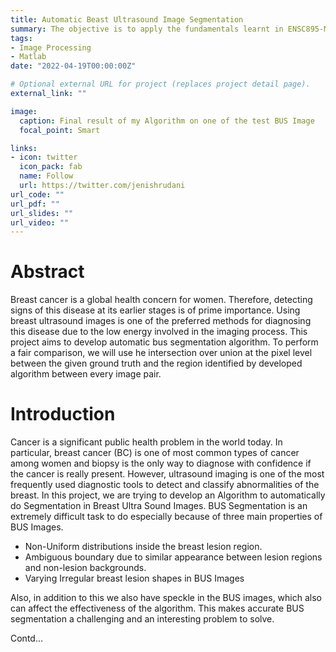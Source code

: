 ```yaml
---
title: Automatic Beast Ultrasound Image Segmentation
summary: The objective is to apply the fundamentals learnt in ENSC895-Medical/Digital Image Processing course during my masters to design a system to automatically segment lesions in BUS images. It includes segmentation of benign and malignant tumor areas.
tags:
- Image Processing
- Matlab
date: "2022-04-19T00:00:00Z"

# Optional external URL for project (replaces project detail page).
external_link: ""

image:
  caption: Final result of my Algorithm on one of the test BUS Image
  focal_point: Smart

links:
- icon: twitter
  icon_pack: fab
  name: Follow
  url: https://twitter.com/jenishrudani
url_code: ""
url_pdf: ""
url_slides: ""
url_video: ""
---
```


# Abstract

Breast cancer is a global health concern for women. Therefore, detecting signs of this disease at its earlier stages is of prime importance. Using breast ultrasound images is one of the preferred  methods for diagnosing this disease due to the low energy involved in the imaging process. This project aims to develop automatic bus segmentation algorithm. To perform a fair comparison, we will use he intersection over union at the pixel level between the given ground truth and the region identified by developed algorithm between every image pair.

# Introduction

Cancer is a significant public health problem in the world today. In particular, breast cancer (BC) is one of most common types of cancer among women and biopsy is the only way to diagnose with confidence if the cancer is really present. However, ultrasound imaging is one of the most frequently used diagnostic tools to detect and classify abnormalities of the breast. In this project, we are trying to develop an Algorithm to automatically do Segmentation in Breast Ultra Sound Images. BUS Segmentation is an extremely difficult task to do especially because of three main properties of BUS Images.

- Non-Uniform distributions inside the breast lesion region.
- Ambiguous boundary due to similar appearance between lesion regions and non-lesion
backgrounds.
- Varying Irregular breast lesion shapes in BUS Images
  
Also, in addition to this we also have speckle in the BUS images, which also can affect the effectiveness of the algorithm. This makes accurate BUS segmentation a challenging and an interesting problem to solve.

Contd...